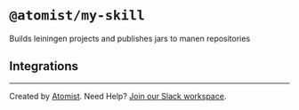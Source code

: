 # `@atomist/my-skill`

<!---atomist-skill-readme:start--->

Builds leiningen projects and publishes jars to manen repositories

## Integrations

<!---atomist-skill-readme:end--->

---

Created by [Atomist][atomist]. Need Help? [Join our Slack workspace][slack].

[atomist]: https://atomist.com/ "Atomist - How Teams Deliver Software"
[slack]: https://join.atomist.com/ "Atomist Community Slack"
